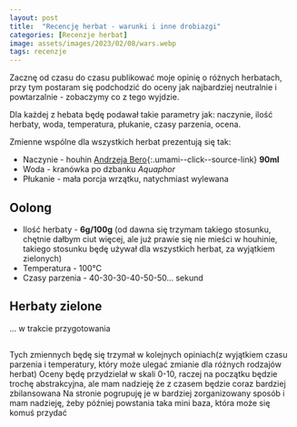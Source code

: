```yaml
---
layout: post
title:  "Recencję herbat - warunki i inne drobiazgi"
categories: [Recenzje herbat]
image: assets/images/2023/02/08/wars.webp
tags: recenzje
---
```


Zacznę od czasu do czasu publikować moje opinię o różnych herbatach, przy tym postaram się podchodzić do oceny jak najbardziej neutralnie i powtarzalnie - zobaczymy co z tego wyjdzie.

Dla każdej z hebata będę podawał takie parametry jak: naczynie, ilość herbaty, woda, temperatura, płukanie, czasy parzenia, ocena.

Zmienne wspólne dla wszystkich herbat prezentują się tak:
- Naczynie - houhin [Andrzeja Bero](https://www.instagram.com/andrzejbero/){:.umami--click--source-link} **90ml**
- Woda - kranówka po dzbanku *Aquaphor*
- Płukanie - mała porcja wrzątku, natychmiast wylewana

## Oolong
- Ilość herbaty - **6g/100g** (od dawna się trzymam takiego stosunku, chętnie dałbym ciut więcej, ale już prawie się nie mieści w houhinie, takiego stosunku będę używał dla wszystkich herbat, za wyjątkiem zielonych)
- Temperatura - 100°C
- Czasy parzenia - 40-30-30-40-50-50... sekund
## Herbaty zielone
... w trakcie przygotowania
##


Tych zmiennych będę się trzymał w kolejnych opiniach(z wyjątkiem czasu parzenia i temperatury, który może ulegać zmianie dla różnych rodzajów herbat)
Oceny będę przydzielał w skali 0-10, raczej na początku będzie trochę abstrakcyjna, ale mam nadzieję że z czasem będzie coraz bardziej zbilansowana
Na stronie pogrupuję je w bardziej zorganizowany sposób i mam nadzieję, żeby później powstania taka mini baza, która może się komuś przydać



